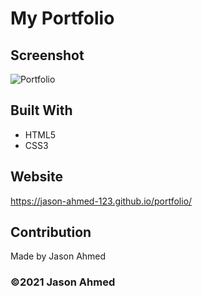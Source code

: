 # My Portfolio

## Screenshot
![Portfolio](https://user-images.githubusercontent.com/61637816/104966522-ec09da80-5995-11eb-8c65-cb21f94d895a.png)

## Built With
* HTML5
* CSS3

## Website
https://jason-ahmed-123.github.io/portfolio/

## Contribution
Made by Jason Ahmed

### ©️2021 Jason Ahmed
